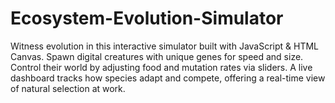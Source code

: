# Ecosystem-Evolution-Simulator
Witness evolution in this interactive simulator built with JavaScript &amp; HTML Canvas. Spawn digital creatures with unique genes for speed and size. Control their world by adjusting food and mutation rates via sliders. A live dashboard tracks how species adapt and compete, offering a real-time view of natural selection at work.
